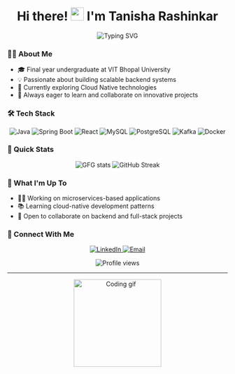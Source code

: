 <h1 align="center">Hi there! <img src="https://media.giphy.com/media/hvRJCLFzcasrR4ia7z/giphy.gif" width="30px"> I'm Tanisha Rashinkar</h1>

<p align="center">
  <img src="https://readme-typing-svg.herokuapp.com?font=Fira+Code&pause=1000&color=2C8AF7&center=true&vCenter=true&width=435&lines=Backend+Developer;Full+Stack+Engineer;Microservices+Architecture;Always+learning+new+things" alt="Typing SVG" />
</p>

### 👩‍💻 About Me

- 🎓 Final year undergraduate at VIT Bhopal University
- 💡 Passionate about building scalable backend systems
- 🌱 Currently exploring Cloud Native technologies
- 🚀 Always eager to learn and collaborate on innovative projects

### 🛠️ Tech Stack

<p align="center">
  <img src="https://img.shields.io/badge/Java-ED8B00?style=for-the-badge&logo=java&logoColor=white" alt="Java"/>
  <img src="https://img.shields.io/badge/Spring_Boot-6DB33F?style=for-the-badge&logo=spring-boot&logoColor=white" alt="Spring Boot"/>
  <img src="https://img.shields.io/badge/React-20232A?style=for-the-badge&logo=react&logoColor=61DAFB" alt="React"/>
  <img src="https://img.shields.io/badge/MySQL-005C84?style=for-the-badge&logo=mysql&logoColor=white" alt="MySQL"/>
  <img src="https://img.shields.io/badge/PostgreSQL-316192?style=for-the-badge&logo=postgresql&logoColor=white" alt="PostgreSQL"/>
  <img src="https://img.shields.io/badge/Apache_Kafka-231F20?style=for-the-badge&logo=apache-kafka&logoColor=white" alt="Kafka"/>
  <img src="https://img.shields.io/badge/Docker-2496ED?style=for-the-badge&logo=docker&logoColor=white" alt="Docker"/>
</p>

### 💫 Quick Stats

<p align="center">
  <img src="https://geeks-for-geeks-stats-card.vercel.app/?username=tanisharafmkk" alt="GFG stats"/>
  <img src="https://github-readme-streak-stats.herokuapp.com/?user=tanisharashinkar&theme=tokyonight" alt="GitHub Streak"/>
</p>

### 🚀 What I'm Up To

- 👩‍💻 Working on microservices-based applications
- 📚 Learning cloud-native development patterns
- 🤝 Open to collaborate on backend and full-stack projects

### 🤝 Connect With Me

<p align="center">
  <a href="https://linkedin.com/in/[your-linkedin]">
    <img src="https://img.shields.io/badge/LinkedIn-0077B5?style=for-the-badge&logo=linkedin&logoColor=white" alt="LinkedIn"/>
  </a>
  <a href="mailto:[your-email]">
    <img src="https://img.shields.io/badge/Email-D14836?style=for-the-badge&logo=gmail&logoColor=white" alt="Email"/>
  </a>
</p>

<p align="center">
  <img src="https://komarev.com/ghpvc/?username=tanisharashinkar&label=Profile%20views&color=0e75b6&style=flat" alt="Profile views"/>
</p>

---

<p align="center">
  <img src="https://media.giphy.com/media/L1R1tvI9svkIWwpVYr/giphy.gif" width="200px" alt="Coding gif"/>
</p>
